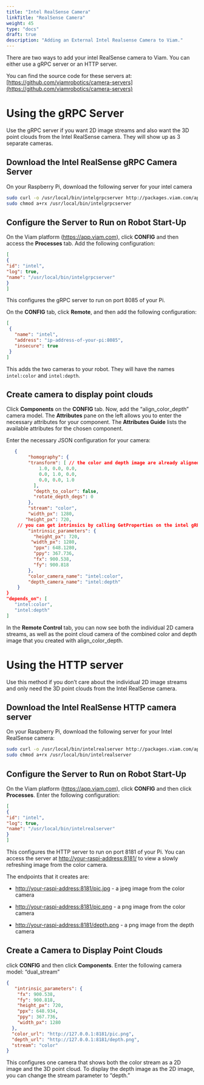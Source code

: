 ```yaml
---
title: "Intel RealSense Camera"
linkTitle: "RealSense Camera"
weight: 45
type: "docs"
draft: true
description: "Adding an External Intel Realsense Camera to Viam."
---
```

There are two ways to add your intel RealSense camera to Viam. You can either use a gRPC server or an HTTP server. 

You can find the source code for these servers at: [https://github.com/viamrobotics/camera-servers](https://github.com/viamrobotics/camera-servers)	

# Using the gRPC Server

Use the gRPC server if you want 2D image streams and also want the 3D point clouds from the Intel RealSense camera. They will show up as 3 separate cameras.

## Download the Intel RealSense gRPC Camera Server

On your Raspberry Pi, download the following server for your intel camera


``` bash
sudo curl -o /usr/local/bin/intelgrpcserver http://packages.viam.com/apps/camera-servers/intelrealgrpcserver-latest-aarch64.AppImage 
sudo chmod a+rx /usr/local/bin/intelgrpcserver
```

## Configure the Server to Run on Robot Start-Up

On the Viam platform (https://app.viam.com), click **CONFIG** and then access the **Processes** tab. Add the following configuration:

``` json
[ 
{ 
"id": "intel", 
"log": true, 
"name": "/usr/local/bin/intelgrpcserver" 
} 
]
```

This configures the gRPC server to run on port 8085 of your Pi.

On the **CONFIG** tab, click **Remote**, and then add the following configuration:


``` json
[
 {
   "name": "intel",
   "address": "ip-address-of-your-pi:8085",
   "insecure": true
 }
]
```

This adds the two cameras to your robot. They will have the names `intel:color` and `intel:depth`.


## Create camera to display point clouds

Click **Components** on the **CONFIG** tab. Now, add the “align_color_depth” camera model. The **Attributes** pane on the left allows you to enter the necessary attributes for your component. The **Attributes Guide** lists the available attributes for the chosen component.

Enter the necessary JSON configuration for your camera:


``` json
   {
    	"homography": {
      	"transform": [ // the color and depth image are already aligned
            1.0, 0.0, 0.0,
            0.0, 1.0, 0.0,
            0.0, 0.0, 1.0
      	  ],
      	  "depth_to_color": false,
      	  "rotate_depth_degs": 0
    	},
    	"stream": "color",
    	"width_px": 1280,
       "height_px": 720,
	// you can get intrinsics by calling GetProperties on the intel gRPC camera server, too
    	"intrinsic_parameters": { 
      	  "height_px": 720,
         "width_px": 1280,
      	  "ppx": 648.1280,
      	  "ppy": 367.736,
      	  "fx": 900.538,
      	  "fy": 900.818
    	},
    	"color_camera_name": "intel:color",
    	"depth_camera_name": "intel:depth"
  	}
}
"depends_on": [
   "intel:color",
   "intel:depth"
]
```


In the **Remote Control** tab, you can now see both the individual 2D camera streams, as well as the point cloud camera of the combined color and depth image that you created with align_color_depth.


# Using the HTTP server

Use this method if you don’t care about the individual 2D image streams and only need the 3D point clouds from the Intel RealSense camera.


## Download the Intel RealSense HTTP camera server

On your Raspberry Pi, download the following server for your Intel RealSense camera:


``` bash
sudo curl -o /usr/local/bin/intelrealserver http://packages.viam.com/apps/camera-servers/intelrealserver-latest-aarch64.AppImage 
sudo chmod a+rx /usr/local/bin/intelrealserver
```

## Configure the Server to Run on Robot Start-Up

On the Viam platform (https://app.viam.com), click **CONFIG** and then click **Processes**. Enter the following configuration:

``` json
[ 
{ 
"id": "intel", 
"log": true, 
"name": "/usr/local/bin/intelrealserver" 
} 
]
```

This configures the HTTP server to run on port 8181 of your Pi. You can access the server at [http://your-raspi-address:8181/](http://your-raspi-address:8181/) to view a slowly refreshing image from the color camera.

The endpoints that it creates are:

* [http://your-raspi-address:8181/pic.jpg](http://your-raspi-address:8181/pic.jpg) - a jpeg image from the color camera

* [http://your-raspi-address:8181/pic.png](http://your-raspi-address:8181/pic.png) - a png image from the color camera

* [http://your-raspi-address:8181/depth.png](http://your-raspi-address:8181/depth.png) - a png image from the depth camera


## Create a Camera to Display Point Clouds

click **CONFIG** and then click **Components**. Enter the following camera model:  “dual_stream”

``` json
{  
   "intrinsic_parameters": {
    "fx": 900.538,
    "fy": 900.818,
    "height_px": 720,
    "ppx": 648.934,
    "ppy": 367.736,
    "width_px": 1280
  },
  "color_url": "http://127.0.0.1:8181/pic.png",
  "depth_url": "http://127.0.0.1:8181/depth.png",
  "stream": "color"
}
```

This configures one camera that shows both the color stream as a 2D image and the 3D point cloud. To display the depth image as the 2D image, you can change the stream parameter to “depth.”